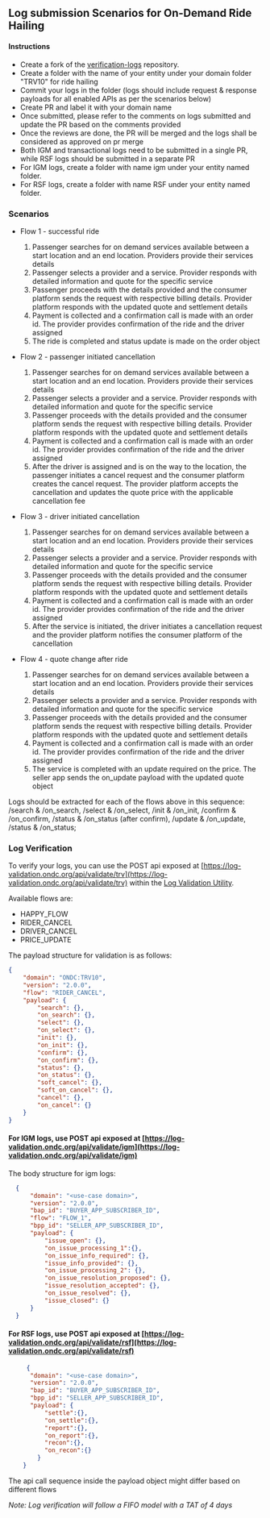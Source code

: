## Log submission Scenarios for On-Demand Ride Hailing

#### Instructions
- Create a fork of the [verification-logs](https://github.com/ONDC-Official/verification-logs) repository. 
- Create a folder with the name of your entity under your domain folder "TRV10" for ride hailing
- Commit your logs in the folder (logs should include request & response payloads for all enabled APIs as per the scenarios below)
- Create PR and label it with your domain name
- Once submitted, please refer to the comments on logs submitted and update the PR based on the comments provided
- Once the reviews are done, the PR will be merged and the logs shall be considered as approved on pr merge
- Both IGM and transactional logs need to be submitted in a single PR, while RSF logs should be submitted in a separate PR
- For IGM logs, create a folder with name igm under your entity named folder.
- For RSF logs, create a folder with name RSF under your entity named folder.


### Scenarios
- Flow 1 - successful ride
    1. Passenger searches for on demand services available between a start location and an end location. Providers provide their services details
    2. Passenger selects a provider and a service. Provider responds with detailed information and quote for the specific service
    3. Passenger proceeds with the details provided and the consumer platform sends the request with respective billing details. Provider platform responds with the updated quote and settlement details
    4. Payment is collected and a confirmation call is made with an order id. The provider provides confirmation of the ride and the driver assigned
    5. The ride is completed and status update is made on the order object

- Flow 2 - passenger initiated cancellation
    1. Passenger searches for on demand services available between a start location and an end location. Providers provide their services details
    2. Passenger selects a provider and a service. Provider responds with detailed information and quote for the specific service
    3. Passenger proceeds with the details provided and the consumer platform sends the request with respective billing details. Provider platform responds with the updated quote and settlement details
    4. Payment is collected and a confirmation call is made with an order id. The provider provides confirmation of the ride and the driver assigned
    5. After the driver is assigned and is on the way to the location, the passenger initiates a cancel request and the consumer platform creates the cancel request. The provider platform accepts the cancellation and updates the quote price with the applicable cancellation fee 

- Flow 3 - driver initiated cancellation
    1. Passenger searches for on demand services available between a start location and an end location. Providers provide their services details
    2. Passenger selects a provider and a service. Provider responds with detailed information and quote for the specific service
    3. Passenger proceeds with the details provided and the consumer platform sends the request with respective billing details. Provider platform responds with the updated quote and settlement details
    4. Payment is collected and a confirmation call is made with an order id. The provider provides confirmation of the ride and the driver assigned
    5. After the service is initiated, the driver initiates a cancellation request and the provider platform notifies the consumer platform of the cancellation

- Flow 4 - quote change after ride
    1. Passenger searches for on demand services available between a start location and an end location. Providers provide their services details
    2. Passenger selects a provider and a service. Provider responds with detailed information and quote for the specific service
    3. Passenger proceeds with the details provided and the consumer platform sends the request with respective billing details. Provider platform responds with the updated quote and settlement details
    4. Payment is collected and a confirmation call is made with an order id. The provider provides confirmation of the ride and the driver assigned
    5. The service is completed with an update required on the price. The seller app sends the on_update payload with the updated quote object

Logs should be extracted for each of the flows above in this sequence: /search & /on_search, /select & /on_select, /init & /on_init, /confirm & /on_confirm, /status & /on_status (after confirm), /update & /on_update, /status & /on_status;

### Log Verification
To verify your logs, you can use the POST api exposed at [https://log-validation.ondc.org/api/validate/trv](https://log-validation.ondc.org/api/validate/trv) within the [Log Validation Utility](https://github.com/ONDC-Official/log-validation-utility).

Available flows are:
- HAPPY_FLOW
- RIDER_CANCEL
- DRIVER_CANCEL
- PRICE_UPDATE

 The payload structure for validation is as follows:

```json
{
    "domain": "ONDC:TRV10",
    "version": "2.0.0",
    "flow": "RIDER_CANCEL",
    "payload": {
        "search": {},
        "on_search": {},
        "select": {},
        "on_select": {},
        "init": {},
        "on_init": {},
        "confirm": {},
        "on_confirm": {},
        "status": {},
        "on_status": {},
        "soft_cancel": {},
        "soft_on_cancel": {},
        "cancel": {},
        "on_cancel": {}
    }
}
```


#### For IGM logs, use POST api exposed at [https://log-validation.ondc.org/api/validate/igm](https://log-validation.ondc.org/api/validate/igm)

The body structure for igm logs:

```json
  {
      "domain": "<use-case domain>",
      "version": "2.0.0",
      "bap_id": "BUYER_APP_SUBSCRIBER_ID",
      "flow": "FLOW_1",
      "bpp_id": "SELLER_APP_SUBSCRIBER_ID",
      "payload": {
          "issue_open": {},
          "on_issue_processing_1":{},
          "on_issue_info_required": {},
          "issue_info_provided": {},
          "on_issue_processing_2": {},
          "on_issue_resolution_proposed": {},
          "issue_resolution_accepted": {},
          "on_issue_resolved": {},
          "issue_closed": {}
      }
  }  

```

#### For RSF logs, use POST api exposed at [https://log-validation.ondc.org/api/validate/rsf](https://log-validation.ondc.org/api/validate/rsf)

```json
     {
      "domain": "<use-case domain>",
      "version": "2.0.0",
      "bap_id": "BUYER_APP_SUBSCRIBER_ID",
      "bpp_id": "SELLER_APP_SUBSCRIBER_ID",
      "payload": {
          "settle":{},
          "on_settle":{},
          "report":{},
          "on_report":{},
          "recon":{},
          "on_recon":{}
        }
    }
```

The api call sequence inside the payload object might differ based on different flows


*Note: Log verification will follow a FIFO model with a TAT of 4 days*
